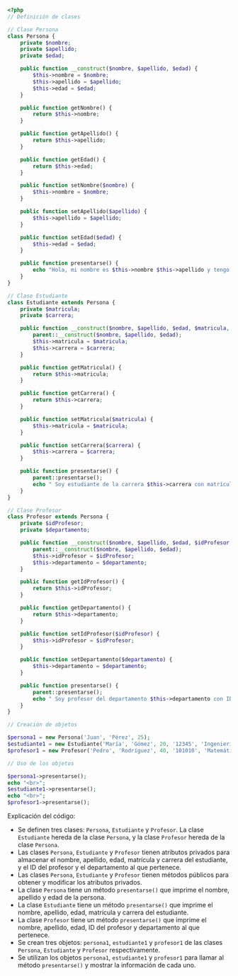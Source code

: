 ```php
<?php
// Definición de clases

// Clase Persona
class Persona {
    private $nombre;
    private $apellido;
    private $edad;

    public function __construct($nombre, $apellido, $edad) {
        $this->nombre = $nombre;
        $this->apellido = $apellido;
        $this->edad = $edad;
    }

    public function getNombre() {
        return $this->nombre;
    }

    public function getApellido() {
        return $this->apellido;
    }

    public function getEdad() {
        return $this->edad;
    }

    public function setNombre($nombre) {
        $this->nombre = $nombre;
    }

    public function setApellido($apellido) {
        $this->apellido = $apellido;
    }

    public function setEdad($edad) {
        $this->edad = $edad;
    }

    public function presentarse() {
        echo "Hola, mi nombre es $this->nombre $this->apellido y tengo $this->edad años.";
    }
}

// Clase Estudiante
class Estudiante extends Persona {
    private $matricula;
    private $carrera;

    public function __construct($nombre, $apellido, $edad, $matricula, $carrera) {
        parent::__construct($nombre, $apellido, $edad);
        $this->matricula = $matricula;
        $this->carrera = $carrera;
    }

    public function getMatricula() {
        return $this->matricula;
    }

    public function getCarrera() {
        return $this->carrera;
    }

    public function setMatricula($matricula) {
        $this->matricula = $matricula;
    }

    public function setCarrera($carrera) {
        $this->carrera = $carrera;
    }

    public function presentarse() {
        parent::presentarse();
        echo " Soy estudiante de la carrera $this->carrera con matrícula $this->matricula.";
    }
}

// Clase Profesor
class Profesor extends Persona {
    private $idProfesor;
    private $departamento;

    public function __construct($nombre, $apellido, $edad, $idProfesor, $departamento) {
        parent::__construct($nombre, $apellido, $edad);
        $this->idProfesor = $idProfesor;
        $this->departamento = $departamento;
    }

    public function getIdProfesor() {
        return $this->idProfesor;
    }

    public function getDepartamento() {
        return $this->departamento;
    }

    public function setIdProfesor($idProfesor) {
        $this->idProfesor = $idProfesor;
    }

    public function setDepartamento($departamento) {
        $this->departamento = $departamento;
    }

    public function presentarse() {
        parent::presentarse();
        echo " Soy profesor del departamento $this->departamento con ID $this->idProfesor.";
    }
}

// Creación de objetos

$persona1 = new Persona('Juan', 'Pérez', 25);
$estudiante1 = new Estudiante('María', 'Gómez', 20, '12345', 'Ingeniería en Sistemas');
$profesor1 = new Profesor('Pedro', 'Rodríguez', 40, '101010', 'Matemáticas');

// Uso de los objetos

$persona1->presentarse();
echo "<br>";
$estudiante1->presentarse();
echo "<br>";
$profesor1->presentarse();

```

Explicación del código:

* Se definen tres clases: `Persona`, `Estudiante` y `Profesor`. La clase `Estudiante` hereda de la clase `Persona`, y la clase `Profesor` hereda de la clase `Persona`.
* Las clases `Persona`, `Estudiante` y `Profesor` tienen atributos privados para almacenar el nombre, apellido, edad, matrícula y carrera del estudiante, y el ID del profesor y el departamento al que pertenece.
* Las clases `Persona`, `Estudiante` y `Profesor` tienen métodos públicos para obtener y modificar los atributos privados.
* La clase `Persona` tiene un método `presentarse()` que imprime el nombre, apellido y edad de la persona.
* La clase `Estudiante` tiene un método `presentarse()` que imprime el nombre, apellido, edad, matrícula y carrera del estudiante.
* La clase `Profesor` tiene un método `presentarse()` que imprime el nombre, apellido, edad, ID del profesor y departamento al que pertenece.
* Se crean tres objetos: `persona1`, `estudiante1` y `profesor1` de las clases `Persona`, `Estudiante` y `Profesor` respectivamente.
* Se utilizan los objetos `persona1`, `estudiante1` y `profesor1` para llamar al método `presentarse()` y mostrar la información de cada uno.